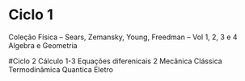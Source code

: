 # Ciclo 1
Coleção Física – Sears, Zemansky, Young, Freedman – Vol 1, 2, 3 e 4
Algebra e Geometria

#Ciclo 2
Cálculo 1-3
Equações diferenicais 2
Mecânica Clássica
Termodinâmica
Quantica
Eletro
